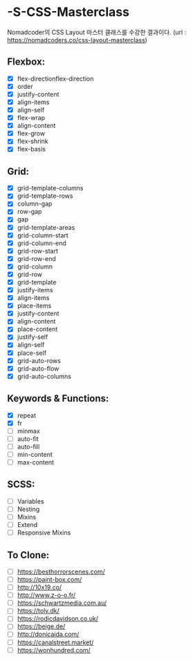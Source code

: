 # -S-CSS-Masterclass

Nomadcoder의 CSS Layout 마스터 클래스를 수강한 결과이다.
(url : https://nomadcoders.co/css-layout-masterclass)

## Flexbox:

- [x] flex-directionflex-direction
- [x] order
- [x] justify-content
- [x] align-items
- [x] align-self
- [x] flex-wrap
- [x] align-content
- [x] flex-grow
- [x] flex-shrink
- [x] flex-basis

## Grid:

- [x] grid-template-columns
- [x] grid-template-rows
- [x] column-gap
- [x] row-gap
- [x] gap
- [x] grid-template-areas
- [x] grid-column-start
- [x] grid-column-end
- [x] grid-row-start
- [x] grid-row-end
- [x] grid-column
- [x] grid-row
- [x] grid-template
- [x] justify-items
- [x] align-items
- [x] place-items
- [x] justify-content
- [x] align-content
- [x] place-content
- [x] justify-self
- [x] align-self
- [x] place-self
- [x] grid-auto-rows
- [x] grid-auto-flow
- [x] grid-auto-columns

## Keywords & Functions:

- [x] repeat
- [x] fr
- [ ] minmax
- [ ] auto-fit
- [ ] auto-fill
- [ ] min-content
- [ ] max-content

## SCSS:

- [ ] Variables
- [ ] Nesting
- [ ] Mixins
- [ ] Extend
- [ ] Responsive Mixins

## To Clone:

- [ ] https://besthorrorscenes.com/
- [ ] https://paint-box.com/
- [ ] http://10x19.co/
- [ ] http://www.z-o-o.fr/
- [ ] https://schwartzmedia.com.au/
- [ ] https://tolv.dk/
- [ ] https://rodicdavidson.co.uk/
- [ ] https://beige.de/
- [ ] http://donicaida.com/
- [ ] https://canalstreet.market/
- [ ] https://wonhundred.com/
